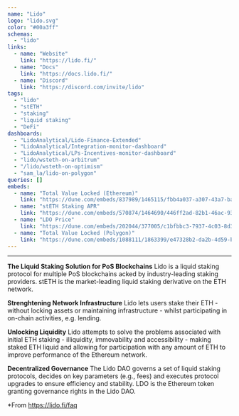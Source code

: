 ```yaml
---
name: "Lido"
logo: "lido.svg"
color: "#00a3ff"
schemas:
  - "lido"
links:
  - name: "Website"
    link: "https://lido.fi/"
  - name: "Docs"
    link: "https://docs.lido.fi/"
  - name: "Discord"
    link: "https://discord.com/invite/lido"
tags:
  - "lido"
  - "stETH"
  - "staking"
  - "liquid staking"
  - "DeFi"
dashboards:
  - "LidoAnalytical/Lido-Finance-Extended"
  - "LidoAnalytical/Integration-monitor-dashboard"
  - "LidoAnalytical/LPs-Incentives-monitor-dashboard"
  - "lido/wsteth-on-arbitrum"
  - "/lido/wsteth-on-optimism"
  - "sam_la/lido-on-polygon"
queries: []
embeds:
  - name: "Total Value Locked (Ethereum)"
    link: "https://dune.com/embeds/837989/1465115/fbb4a037-a307-43a7-bac1-9c1309894bbd"
  - name: "stETH Staking APR"
    link: "https://dune.com/embeds/570874/1464690/446ff2ad-82b1-46ac-933f-b0870ca016e4"
  - name: "LDO Price"
    link: "https://dune.com/embeds/202044/377005/c1bfbbc3-7937-4c03-8d36-32581267aa1d"
  - name: "Total Value Locked (Polygon)"
    link: "https://dune.com/embeds/1088111/1863399/e47328b2-da2b-4d59-bd3e-ab2f4637998a"
---
```

---

**The Liquid Staking Solution for PoS Blockchains**
Lido is a liquid staking protocol for multiple PoS blockchains acked by industry-leading staking providers. stETH is the market-leading liquid staking derivative on the ETH network.

**Strenghtening Network Infrastructure**
Lido lets users stake their ETH - without locking assets or maintaining infrastructure - whilst participating in on-chain activities, e.g. lending.

**Unlocking Liquidity**
Lido attempts to solve the problems associated with initial ETH staking - illiquidity, immovability and accessibility - making staked ETH liquid and allowing for participation with any amount of ETH to improve performance of the Ethereum network.

**Decentralized Governance**
The Lido DAO governs a set of liquid staking protocols, decides on key parameters (e.g., fees) and executes protocol upgrades to ensure efficiency and stability. LDO is the Ethereum token granting governance rights in the Lido DAO.  

*From https://lido.fi/faq
